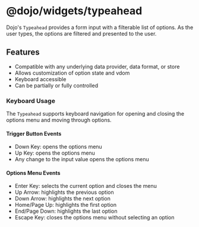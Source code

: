 # @dojo/widgets/typeahead

Dojo's `Typeahead` provides a form input with a filterable list of options. As the user types, the options are filtered and presented to the user.

## Features

- Compatible with any underlying data provider, data format, or store
- Allows customization of option state and vdom
- Keyboard accessible
- Can be partially or fully controlled

### Keyboard Usage

The `Typeahead` supports keyboard navigation for opening and closing the options menu and moving through options.

#### Trigger Button Events

- Down Key: opens the options menu
- Up Key: opens the options menu
- Any change to the input value opens the options menu

#### Options Menu Events

- Enter Key: selects the current option and closes the menu
- Up Arrow: highlights the previous option
- Down Arrow: highlights the next option
- Home/Page Up: highlights the first option
- End/Page Down: highlights the last option
- Escape Key: closes the options menu without selecting an option
